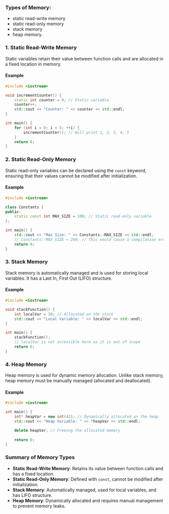 ### Types of Memory:
- static read-write memory
- static read-only memory
- stack memory
- heap memory.

### 1. Static Read-Write Memory

Static variables retain their value between function calls and are allocated in a fixed location in memory.

#### Example

```cpp
#include <iostream>

void incrementCounter() {
    static int counter = 0; // Static variable
    counter++;
    std::cout << "Counter: " << counter << std::endl;
}

int main() {
    for (int i = 0; i < 5; ++i) {
        incrementCounter(); // Will print 1, 2, 3, 4, 5
    }
    return 0;
}
```

### 2. Static Read-Only Memory

Static read-only variables can be declared using the `const` keyword, ensuring that their values cannot be modified after initialization.

#### Example

```cpp
#include <iostream>

class Constants {
public:
    static const int MAX_SIZE = 100; // Static read-only variable
};

int main() {
    std::cout << "Max Size: " << Constants::MAX_SIZE << std::endl;
    // Constants::MAX_SIZE = 200; // This would cause a compilation error
    return 0;
}
```

### 3. Stack Memory

Stack memory is automatically managed and is used for storing local variables. It has a Last In, First Out (LIFO) structure.

#### Example

```cpp
#include <iostream>

void stackFunction() {
    int localVar = 10; // Allocated on the stack
    std::cout << "Local Variable: " << localVar << std::endl;
}

int main() {
    stackFunction();
    // localVar is not accessible here as it is out of scope
    return 0;
}
```

### 4. Heap Memory

Heap memory is used for dynamic memory allocation. Unlike stack memory, heap memory must be manually managed (allocated and deallocated).

#### Example

```cpp
#include <iostream>

int main() {
    int* heapVar = new int(42); // Dynamically allocated on the heap
    std::cout << "Heap Variable: " << *heapVar << std::endl;

    delete heapVar; // Freeing the allocated memory
    
    return 0;
}
```

### Summary of Memory Types

- **Static Read-Write Memory**: Retains its value between function calls and has a fixed location.
- **Static Read-Only Memory**: Defined with `const`, cannot be modified after initialization.
- **Stack Memory**: Automatically managed, used for local variables, and has LIFO structure.
- **Heap Memory**: Dynamically allocated and requires manual management to prevent memory leaks.